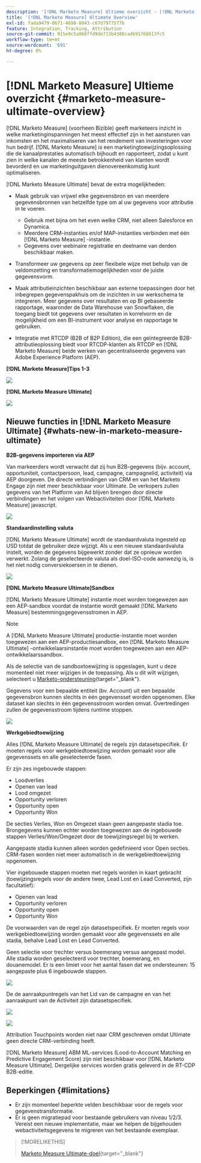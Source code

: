 ```yaml
---
description: '[!DNL Marketo Measure] Ultieme overzicht - [!DNL Marketo Measure]'
title: '[!DNL Marketo Measure] Ultimate Overview'
exl-id: fada9479-0671-4698-8043-c67d7977577b
feature: Integration, Tracking, Attribution
source-git-commit: 915e9c5a968ffd9de713b4308cadb91768613fc5
workflow-type: tm+mt
source-wordcount: '691'
ht-degree: 0%

---
```


# [!DNL Marketo Measure] Ultieme overzicht {#marketo-measure-ultimate-overview}

[!DNL Marketo Measure] (voorheen Bizible) geeft marketeers inzicht in welke marketinginspanningen het meest effectief zijn in het aansturen van inkomsten en het maximaliseren van het rendement van investeringen voor hun bedrijf. [!DNL Marketo Measure] is een marketingtoewijzingsoplossing die de kanaalprestaties automatisch bijhoudt en rapporteert, zodat u kunt zien in welke kanalen de meeste betrokkenheid van klanten wordt bevorderd en uw marketinguitgaven dienovereenkomstig kunt optimaliseren.

[!DNL Marketo Measure Ultimate] bevat de extra mogelijkheden:

* Maak gebruik van vrijwel elke gegevensbron en van meerdere gegevensbronnen van hetzelfde type om al uw gegevens voor attributie in te voeren.
   * Gebruik met bijna om het even welke CRM, niet alleen Salesforce en Dynamica.
   * Meerdere CRM-instanties en/of MAP-instanties verbinden met één [!DNL Marketo Measure] -instantie.
   * Gegevens over webinaire registratie en deelname van derden beschikbaar maken.

* Transformeer uw gegevens op zeer flexibele wijze met behulp van de veldomzetting en transformatiemogelijkheden voor de juiste gegevensvorm.

* Maak attributieinzichten beschikbaar aan externe toepassingen door het inbegrepen gegevenspakhuis om de inzichten in uw werkschema te integreren. Meer gegevens over resultaten en op BI gebaseerde rapportage, waaronder de Data Warehouse van Snowflaken, die toegang biedt tot gegevens over resultaten in korrelvorm en de mogelijkheid om een BI-instrument voor analyse en rapportage te gebruiken.

* Integratie met RTCDP (B2B of B2P Edition), die een geïntegreerde B2B-attributieoplossing biedt voor RTCDP-klanten als RTCDP en [!DNL Marketo Measure] beide werken van gecentraliseerde gegevens van Adobe Experience Platform (AEP).

**[!DNL Marketo Measure]Tips 1-3**

![](assets/marketo-measure-ultimate-overview-1.png)

**[!DNL Marketo Measure Ultimate]**

![](assets/marketo-measure-ultimate-overview-2.png)

## Nieuwe functies in [!DNL Marketo Measure Ultimate] {#whats-new-in-marketo-measure-ultimate}

**B2B-gegevens importeren via AEP**

Van markeerders wordt verwacht dat zij hun B2B-gegevens (bijv. account, opportuniteit, contactpersoon, lead, campagne, campagnelid, activiteit) via AEP doorgeven. De directe verbindingen van CRM en van het Marketo Engage zijn niet meer beschikbaar voor Ultimate. De verkopers zullen gegevens van het Platform van Ad blijven brengen door directe verbindingen en het volgen van Webactiviteiten door [!DNL Marketo Measure] javascript.

![](assets/marketo-measure-ultimate-overview-3.png)

**Standaardinstelling valuta**

[!DNL Marketo Measure Ultimate] wordt de standaardvaluta ingesteld op USD totdat de gebruiker deze wijzigt. Als u een nieuwe standaardvaluta instelt, worden de gegevens bijgewerkt zonder dat ze opnieuw worden verwerkt. Zolang de geselecteerde valuta als doel-ISO-code aanwezig is, is het niet nodig conversiekoersen in te dienen.

![](assets/marketo-measure-ultimate-overview-4.png)

**[!DNL Marketo Measure Ultimate]Sandbox**

[!DNL Marketo Measure Ultimate] instantie moet worden toegewezen aan een AEP-sandbox voordat de instantie wordt gemaakt [!DNL Marketo Measure] bestemmingsgegevensstromen in AEP.

>[!NOTE]
>
>A [!DNL Marketo Measure Ultimate] productie-instantie moet worden toegewezen aan een AEP-productiesandbox, een [!DNL Marketo Measure Ultimate] -ontwikkelaarsinstantie moet worden toegewezen aan een AEP-ontwikkelaarssandbox.

Als de selectie van de sandboxtoewijzing is opgeslagen, kunt u deze momenteel niet meer wijzigen in de toepassing. Als u dit wilt wijzigen, selecteert u [Marketo-ondersteuning](https://nation.marketo.com/t5/support/ct-p/Support){target="_blank"}.

Gegevens voor een bepaalde entiteit (bv. Account) uit een bepaalde gegevensbron kunnen slechts in één gegevensset worden opgenomen. Elke dataset kan slechts in één gegevensstroom worden omvat. Overtredingen zullen de gegevensstroom tijdens runtime stoppen.

![](assets/marketo-measure-ultimate-overview-5.png)

**Werkgebiedtoewijzing**

Alles [!DNL Marketo Measure Ultimate] de regels zijn datasetspecifiek. Er moeten regels voor werkgebiedtoewijzing worden gemaakt voor alle gegevenssets en alle geselecteerde fasen.

Er zijn zes ingebouwde stappen:

* Loodverlies
* Openen van lead
* Lood omgezet
* Opportunity verloren
* Opportunity open
* Opportunity Won

De secties Verlies, Won en Omgezet staan geen aangepaste stadia toe. Brongegevens kunnen echter worden toegewezen aan de ingebouwde stappen Verlies/Won/Omgezet door de toewijzingsregel bij te werken.

Aangepaste stadia kunnen alleen worden gedefinieerd voor Open secties.
CRM-fasen worden niet meer automatisch in de werkgebiedtoewijzing opgenomen.

Vier ingebouwde stappen moeten met regels worden in kaart gebracht (toewijzingsregels voor de andere twee, Lead Lost en Lead Converted, zijn facultatief):

* Openen van lead
* Opportunity verloren
* Opportunity open
* Opportunity Won

De voorwaarden van de regel zijn datasetspecifiek. Er moeten regels voor werkgebiedtoewijzing worden gemaakt voor alle gegevenssets en alle stadia, behalve Lead Lost en Lead Converted.

Geen selectie voor trechter versus boemerang versus aangepast model. Alle stadia worden geselecteerd voor trechter, boemerang, en douanemodel. Er is een limiet voor het aantal fasen dat we ondersteunen: 15 aangepaste plus 6 ingebouwde stappen.

![](assets/marketo-measure-ultimate-overview-6.png)

De de aanraakpuntregels van het Lid van de campagne en van het aanraakpunt van de Activiteit zijn datasetspecifiek.

![](assets/marketo-measure-ultimate-overview-7.png)

![](assets/marketo-measure-ultimate-overview-8.png)

Attribution Touchpoints worden niet naar CRM geschreven omdat Ultimate geen directe CRM-verbinding heeft.

[!DNL Marketo Measure] ABM ML-services (Lood-to-Account Matching en Predictive Engagement Score) zijn niet beschikbaar voor [!DNL Marketo Measure Ultimate]. Dergelijke services worden gratis geleverd in de RT-CDP B2B-editie.

## Beperkingen {#limitations}

* Er zijn momenteel beperkte velden beschikbaar voor de regels voor gegevenstransformatie.
* Er is geen migratiepad voor bestaande gebruikers van niveau 1/2/3. Vereist een nieuwe implementatie, maar we helpen de bijgehouden webactiviteitsgegevens te migreren van het bestaande exemplaar.

>[!MORELIKETHIS]
>
>[Marketo Measure Ultimate-doel](https://experienceleague.adobe.com/docs/experience-platform/destinations/catalog/adobe/marketo-measure-ultimate.html?lang=en){target="_blank"}
